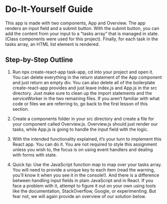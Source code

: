 # Do-It-Yourself Guide

This app is made with two components, App and Overview. The app renders an input field and a submit button. With the submit button, you can add the content from your input to a “tasks array” that is managed in state. (Class components were used for this project). Finally, for each task in the tasks array, an HTML list element is rendered.

## Step-by-Step Outline

1) Run npx create-react-app task-app, cd into your project and open it. You can delete everything in the return statement of the App component and just return an empty div. You can also delete all of the boilerplate create-react-app provides and just leave index.js and App.js in the src directory. Just make sure to clean up the import statements and the serviceWorker in the two remaining files. If you aren’t familiar with what code or files we are referring to, go back to the first lesson of this section.

1) Create a components folder in your src directory and create a file for your component called Overview.js. Overview.js should just render our tasks, while App.js is going to handle the input field with the logic.

1) With the intended functionality explained, it’s your turn to implement this React app. You can do it. You are not required to style this assignment unless you wish to, the focus is on using event handlers and dealing with forms with state.

1) Quick tip: Use the JavaScript function map to map over your tasks array. You will need to provide a unique key to each item (read the warning, you’ll know it when you see it in the console!). And there is a difference between handling input fields in plain JavaScript and in React. If you face a problem with it, attempt to figure it out on your own using tools like the documentation, StackOverflow, Google, or experimenting. But fear not, we will again provide an overview of our solution below.